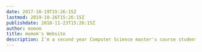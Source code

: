 ```yaml
---
date: 2017-10-19T15:26:15Z
lastmod: 2019-10-26T15:26:15Z
publishdate: 2018-11-23T15:26:15Z
author: momom
title: momom's Website
description: I'm a second year Computer Science master's course student
---
```

